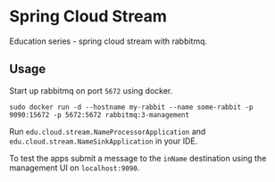 # Spring Cloud Stream

Education series - spring cloud stream with rabbitmq.


## Usage

Start up rabbitmq on port `5672` using docker.

	sudo docker run -d --hostname my-rabbit --name some-rabbit -p 9090:15672 -p 5672:5672 rabbitmq:3-management


Run `edu.cloud.stream.NameProcessorApplication` and `edu.cloud.stream.NameSinkApplication` in your IDE.


To test the apps submit a message to the `inName` destination using the management UI on `localhost:9090`.


